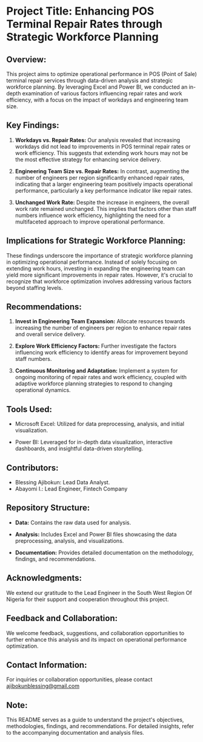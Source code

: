# Project Title: Enhancing POS Terminal Repair Rates through Strategic Workforce Planning

## Overview:
This project aims to optimize operational performance in POS (Point of Sale) terminal repair services through data-driven analysis and strategic workforce planning. By leveraging Excel and Power BI, we conducted an in-depth examination of various factors influencing repair rates and work efficiency, with a focus on the impact of workdays and engineering team size.

## Key Findings:
1. **Workdays vs. Repair Rates:** Our analysis revealed that increasing workdays did not lead to improvements in POS terminal repair rates or work efficiency. This suggests that extending work hours may not be the most effective strategy for enhancing service delivery.
   
2. **Engineering Team Size vs. Repair Rates:** In contrast, augmenting the number of engineers per region significantly enhanced repair rates, indicating that a larger engineering team positively impacts operational performance, particularly a key performance indicator like repair rates.

3. **Unchanged Work Rate:** Despite the increase in engineers, the overall work rate remained unchanged. This implies that factors other than staff numbers influence work efficiency, highlighting the need for a multifaceted approach to improve operational performance.

## Implications for Strategic Workforce Planning:
These findings underscore the importance of strategic workforce planning in optimizing operational performance. Instead of solely focusing on extending work hours, investing in expanding the engineering team can yield more significant improvements in repair rates. However, it's crucial to recognize that workforce optimization involves addressing various factors beyond staffing levels.

## Recommendations:
1. **Invest in Engineering Team Expansion:** Allocate resources towards increasing the number of engineers per region to enhance repair rates and overall service delivery.
   
2. **Explore Work Efficiency Factors:** Further investigate the factors influencing work efficiency to identify areas for improvement beyond staff numbers.
   
3. **Continuous Monitoring and Adaptation:** Implement a system for ongoing monitoring of repair rates and work efficiency, coupled with adaptive workforce planning strategies to respond to changing operational dynamics.

## Tools Used:
- Microsoft Excel: Utilized for data preprocessing, analysis, and initial visualization.
  
- Power BI: Leveraged for in-depth data visualization, interactive dashboards, and insightful data-driven storytelling.

## Contributors:
- Blessing Ajibokun: Lead Data Analyst.
- Abayomi I.: Lead Engineer, Fintech Company
## Repository Structure:
- **Data:** Contains the raw data used for analysis.
  
- **Analysis:** Includes Excel and Power BI files showcasing the data preprocessing, analysis, and visualizations.
  
- **Documentation:** Provides detailed documentation on the methodology, findings, and recommendations.

## Acknowledgments:
We extend our gratitude to the Lead Engineer in the South West Region Of Nigeria for their support and cooperation throughout this project.

## Feedback and Collaboration:
We welcome feedback, suggestions, and collaboration opportunities to further enhance this analysis and its impact on operational performance optimization.


## Contact Information:
For inquiries or collaboration opportunities, please contact ajibokunblessing@gmail.com

## Note:
This README serves as a guide to understand the project's objectives, methodologies, findings, and recommendations. For detailed insights, refer to the accompanying documentation and analysis files.
